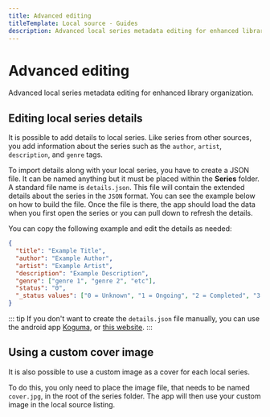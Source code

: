 ```yaml
---
title: Advanced editing
titleTemplate: Local source - Guides
description: Advanced local series metadata editing for enhanced library organization.
---
```


# Advanced editing
Advanced local series metadata editing for enhanced library organization.

## Editing local series details

It is possible to add details to local series.
Like series from other sources, you add information about the series such as the `author`, `artist`, `description`, and `genre` tags.

To import details along with your local series, you have to create a JSON file.
It can be named anything but it must be placed within the **Series** folder.
A standard file name is `details.json`.
This file will contain the extended details about the series in the `JSON` format.
You can see the example below on how to build the file.
Once the file is there, the app should load the data when you first open the series or you can pull down to refresh the details.

You can copy the following example and edit the details as needed:

```json
{
  "title": "Example Title",
  "author": "Example Author",
  "artist": "Example Artist",
  "description": "Example Description",
  "genre": ["genre 1", "genre 2", "etc"],
  "status": "0",
  "_status values": ["0 = Unknown", "1 = Ongoing", "2 = Completed", "3 = Licensed", "4 = Publishing finished", "5 = Cancelled", "6 = On hiatus"]
}
```
::: tip
If you don't want to create the `details.json` file manually, you can use the android app [Koguma](https://github.com/ghostbear/koguma/releases/latest), or [this website](https://local.mihon.tools).
:::

## Using a custom cover image

It is also possible to use a custom image as a cover for each local series.

To do this, you only need to place the image file, that needs to be named `cover.jpg`, in the root of the series folder.
The app will then use your custom image in the local source listing.

<style scoped>
  @import "../../../.vitepress/theme/styles/tree.styl"
</style>
